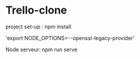 # Trello-clone

project set-up : npm install

'export NODE_OPTIONS=--openssl-legacy-provider' 

Node serveur: npm run serve
